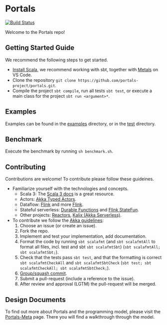 # Portals

[![Build Status](https://github.com/portals-project/portals/actions/workflows/build-test.yaml/badge.svg)](https://github.com/portals-project/portals/actions/workflows/build-test.yaml)

Welcome to the Portals repo!

## Getting Started Guide
We recommend the following steps to get started.
* [Install Scala](https://www.scala-lang.org/download/), we recommend working with sbt, together with [Metals](https://scalameta.org/metals/docs/editors/vscode/) on VS Code. 
* Clone the repository `git clone https://github.com/portals-project/portals.git`.
* Compile the project `sbt compile`, run all tests `sbt test`, or execute a main class for the project `sbt run <argument>*`.

## Examples
Examples can be found in the [examples](src/main/scala/portals/examples) directory, or in the [test](src/test/scala/portals) directory.

## Benchmark
Execute the benchmark by running `sh benchmark.sh`.

## Contributing
Contributions are welcome! To contribute please follow these guideines.
* Familiarize yourself with the technologies and concepts.
  * Scala 3: The [Scala 3 docs](https://docs.scala-lang.org/) is a great resource. 
  * Actors: [Akka Typed Actors](https://doc.akka.io/docs/akka/2.5.32/typed/index.html).
  * Dataflow: [Flink](https://github.com/ververica/flink-training) and more [Flink](https://flink.apache.org/).
  * Stateful serverless: [Durable Functions](https://docs.microsoft.com/en-us/azure/azure-functions/durable/) and [Flink StateFun](https://nightlies.apache.org/flink/flink-statefun-docs-master/).
  * Other projects: [Reactors](http://reactors.io/), [Kalix (Akka Serverless)](https://docs.kalix.io/java/).
* To contribute we follow the [Akka guidelines](https://github.com/akka/akka/blob/main/CONTRIBUTING.md):
  1. Choose an issue (or create an issue).
  2. Fork the repo.
  3. Implement and test your implementation, add documentation.
  4. Format the code by running `sbt scalafmt` (and `sbt scalafmtAll` to format all files, incl. test and sbt `sbt scalafmtSbt`) (`sbt scalafmtAll; sbt scalafmtSbt;`).
  5. Check that the tests pass `sbt test`, and that the formatting is correct `sbt scalafmtCheckAll` and `sbt scalafmtSbtCheck` (`sbt test; sbt scalafmtCheckAll; sbt scalafmtSbtCheck;`).
  6. [Group/squash commit](https://github.com/akka/akka/blob/main/CONTRIBUTING.md#creating-commits-and-writing-commit-messages).
  7. Submit a pull-request (include a reference to the issue).
  8. After review and approval (LGTM) the pull-request will be merged. 

## Design Documents
To find out more about Portals and the programming model, please visit the [Portals-Meta](https://github.com/portals-project/portals-meta) page. There you will find a walkthrough through the model.